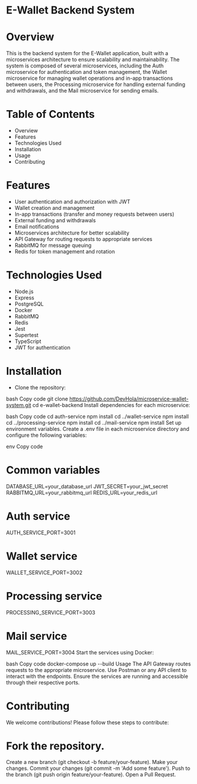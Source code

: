 # E-Wallet Backend System
# Overview
This is the backend system for the E-Wallet application, built with a microservices architecture to ensure scalability and maintainability. The system is composed of several microservices, including the Auth microservice for authentication and token management, the Wallet microservice for managing wallet operations and in-app transactions between users, the Processing microservice for handling external funding and withdrawals, and the Mail microservice for sending emails.

# Table of Contents
  * Overview
  * Features
  * Technologies Used
  * Installation
  * Usage
  * Contributing

# Features
* User authentication and authorization with JWT
* Wallet creation and management
* In-app transactions (transfer and money requests between users)
* External funding and withdrawals
* Email notifications
* Microservices architecture for better scalability
* API Gateway for routing requests to appropriate services
* RabbitMQ for message queuing
* Redis for token management and rotation

# Technologies Used
* Node.js
* Express
* PostgreSQL
* Docker
* RabbitMQ
* Redis
* Jest
* Supertest
* TypeScript
* JWT for authentication

# Installation
* Clone the repository:

bash
Copy code
git clone https://github.com/DevHola/microservice-wallet-system.git
cd e-wallet-backend
Install dependencies for each microservice:

bash
Copy code
cd auth-service
npm install
cd ../wallet-service
npm install
cd ../processing-service
npm install
cd ../mail-service
npm install
Set up environment variables. Create a .env file in each microservice directory and configure the following variables:

env
Copy code
# Common variables
DATABASE_URL=your_database_url
JWT_SECRET=your_jwt_secret
RABBITMQ_URL=your_rabbitmq_url
REDIS_URL=your_redis_url

# Auth service
AUTH_SERVICE_PORT=3001

# Wallet service
WALLET_SERVICE_PORT=3002

# Processing service
PROCESSING_SERVICE_PORT=3003

# Mail service
MAIL_SERVICE_PORT=3004
Start the services using Docker:

bash
Copy code
docker-compose up --build
Usage
The API Gateway routes requests to the appropriate microservice.
Use Postman or any API client to interact with the endpoints.
Ensure the services are running and accessible through their respective ports.

# Contributing
We welcome contributions! Please follow these steps to contribute:

# Fork the repository.
Create a new branch (git checkout -b feature/your-feature).
Make your changes.
Commit your changes (git commit -m 'Add some feature').
Push to the branch (git push origin feature/your-feature).
Open a Pull Request.